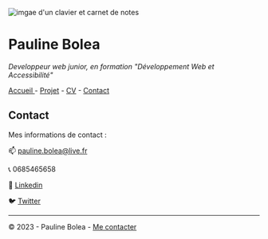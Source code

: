 ![imgae d'un clavier et carnet de notes](https://cdn.discordapp.com/attachments/1208043598558400513/1215577342060003338/image.png?ex=65fd419e&is=65eacc9e&hm=49eb395d3af443bd8ce47c404f203635e72e023da201ef21c55a3df8a0b04373&)

# Pauline Bolea
*Developpeur web junior, en formation "Développement Web et Accessibilité"*

[Accueil ](\README.md)- [Projet](\projets.md) - [CV](\CV.md) - [Contact](\Contact.md)

## Contact
Mes informations de contact :

:mailbox: pauline.bolea@live.fr

:telephone_receiver: 0685465658

:necktie: [Linkedin]()

:bird: [Twitter]()

---
© 2023 - Pauline Bolea - [Me contacter](\Contact.md)